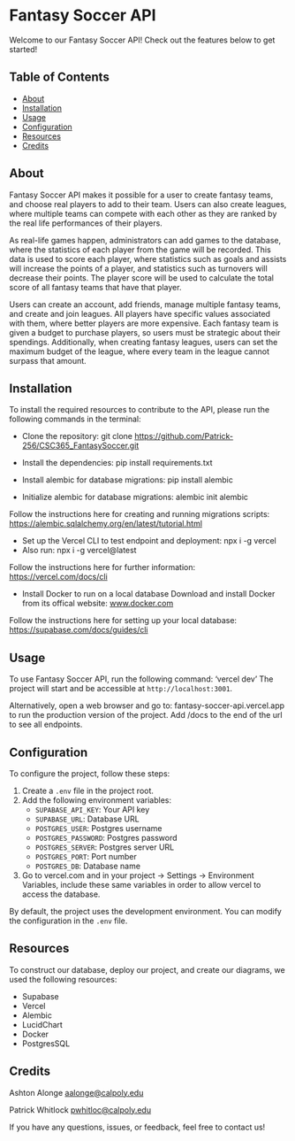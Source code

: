 # Fantasy Soccer API

Welcome to our Fantasy Soccer API! Check out the features below to get started!

## Table of Contents
- [About](#about)
- [Installation](#installation)
- [Usage](#usage)
- [Configuration](#configuration)
- [Resources](#resources)
- [Credits](#credits)

## About

Fantasy Soccer API makes it possible for a user to create fantasy teams, and choose real players to add to their team. Users can also create leagues, where multiple teams can compete with each other as they are ranked by the real life performances of their players. 

As real-life games happen, administrators can add games to the database, where the statistics of each player from the game will be recorded. This data is used to score each player, where statistics such as goals and assists will increase the points of a player, and statistics such as turnovers will decrease their points. The player score will be used to calculate the total score of all fantasy teams that have that player.

Users can create an account, add friends, manage multiple fantasy teams, and create and join leagues. All players have specific values associated with them, where better players are more expensive. Each fantasy team is given a budget to purchase players, so users must be strategic about their spendings. Additionally, when creating fantasy leagues, users can set the maximum budget of the league, where every team in the league cannot surpass that amount.


## Installation

To install the required resources to contribute to the API, please run the following commands in the terminal:

   - Clone the repository:
git clone https://github.com/Patrick-256/CSC365_FantasySoccer.git

   - Install the dependencies:
pip install requirements.txt

   -  Install alembic for database migrations:
pip install alembic

   -  Initialize alembic for database migrations:
alembic init alembic

Follow the instructions here for creating and running migrations scripts: https://alembic.sqlalchemy.org/en/latest/tutorial.html

   - Set up the Vercel CLI to test endpoint and deployment:
npx i -g vercel  
   - Also run: npx i -g vercel@latest

Follow the instructions here for further information: https://vercel.com/docs/cli

   - Install Docker to run on a local database
Download and install Docker from its offical website: www.docker.com

Follow the instructions here for setting up your local database: https://supabase.com/docs/guides/cli


## Usage

To use Fantasy Soccer API, run the following command: ‘vercel dev’
The project will start and be accessible at `http://localhost:3001`.

Alternatively, open a web browser and go to: fantasy-soccer-api.vercel.app to run the production version of the project. Add /docs to the end of the url to see all endpoints.


## Configuration

To configure the project, follow these steps:

1. Create a `.env` file in the project root.
2. Add the following environment variables:
   - `SUPABASE_API_KEY`: Your API key
   - `SUPABASE_URL`: Database URL
   - `POSTGRES_USER`: Postgres username
   - `POSTGRES_PASSWORD`: Postgres password
   - `POSTGRES_SERVER`: Postgres server URL
   - `POSTGRES_PORT`: Port number
   - `POSTGRES_DB`: Database name
3. Go to vercel.com and in your project -> Settings -> Environment Variables, include these same variables in order to allow vercel to access the database.

By default, the project uses the development environment. You can modify the configuration in the `.env` file.


## Resources

To construct our database, deploy our project, and create our diagrams, we used the following resources:

   - Supabase
   - Vercel
   - Alembic
   - LucidChart
   - Docker
   - PostgresSQL


## Credits
Ashton Alonge     aalonge@calpoly.edu  

Patrick Whitlock   pwhitloc@calpoly.edu

If you have any questions, issues, or feedback, feel free to contact us!
